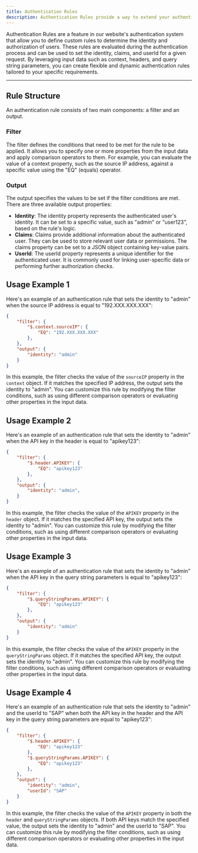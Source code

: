 ```yaml
---
title: Authentication Rules
description: Authentication Rules provide a way to extend your authentication system.
---
```


Authentication Rules are a feature in our website's authentication system that allow you to define custom rules to determine the identity and authorization of users. These rules are evaluated during the authentication process and can be used to set the identity, claims, and userId for a given request. By leveraging input data such as context, headers, and query string parameters, you can create flexible and dynamic authentication rules tailored to your specific requirements.

---

## Rule Structure

An authentication rule consists of two main components: a filter and an output.

### Filter

The filter defines the conditions that need to be met for the rule to be applied. It allows you to specify one or more properties from the input data and apply comparison operators to them. For example, you can evaluate the value of a context property, such as the source IP address, against a specific value using the "EQ" (equals) operator.

### Output

The output specifies the values to be set if the filter conditions are met. There are three available output properties:

- **Identity**: The identity property represents the authenticated user's identity. It can be set to a specific value, such as "admin" or "user123", based on the rule's logic.
- **Claims**: Claims provide additional information about the authenticated user. They can be used to store relevant user data or permissions. The claims property can be set to a JSON object containing key-value pairs.
- **UserId**: The userId property represents a unique identifier for the authenticated user. It is commonly used for linking user-specific data or performing further authorization checks.

## Usage Example 1

Here's an example of an authentication rule that sets the identity to "admin" when the source IP address is equal to "192.XXX.XXX.XXX":

```json
{
    "filter": {
        "$.context.sourceIP": {
            "EQ": "192.XXX.XXX.XXX" 
        },
    },
    "output": {
        "identity": "admin"
    }
}
```

In this example, the filter checks the value of the `sourceIP` property in the `context` object. If it matches the specified IP address, the output sets the identity to "admin". You can customize this rule by modifying the filter conditions, such as using different comparison operators or evaluating other properties in the input data.

## Usage Example 2

Here's an example of an authentication rule that sets the identity to "admin" when the API key in the header is equal to "apikey123":

```json
{
    "filter": {
        "$.header.APIKEY": {
            "EQ": "apikey123" 
        },
    },
    "output": {
        "identity": "admin",
    }
}
```

In this example, the filter checks the value of the `APIKEY` property in the `header` object. If it matches the specified API key, the output sets the identity to "admin". You can customize this rule by modifying the filter conditions, such as using different comparison operators or evaluating other properties in the input data.

## Usage Example 3

Here's an example of an authentication rule that sets the identity to "admin" when the API key in the query string parameters is equal to "apikey123":

```json
{
    "filter": {
        "$.queryStringParams.APIKEY": {
            "EQ": "apikey123" 
        },
    },
    "output": {
        "identity": "admin"
    }
}
```

In this example, the filter checks the value of the `APIKEY` property in the `queryStringParams` object. If it matches the specified API key, the output sets the identity to "admin". You can customize this rule by modifying the filter conditions, such as using different comparison operators or evaluating other properties in the input data.

## Usage Example 4

Here's an example of an authentication rule that sets the identity to "admin" and the userId to "SAP" when both the API key in the header and the API key in the query string parameters are equal to "apikey123":

```json
{
    "filter": {
        "$.header.APIKEY": {
            "EQ": "apikey123" 
        },
        "$.queryStringParams.APIKEY": {
            "EQ": "apikey123" 
        },
    },
    "output": {
        "identity": "admin",
        "userId": "SAP"
    }
}
```

In this example, the filter checks the value of the `APIKEY` property in both the `header` and `queryStringParams` objects. If both API keys match the specified value, the output sets the identity to "admin" and the userId to "SAP". You can customize this rule by modifying the filter conditions, such as using different comparison operators or evaluating other properties in the input data.
